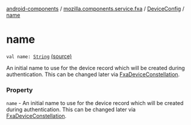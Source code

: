 [android-components](../../index.md) / [mozilla.components.service.fxa](../index.md) / [DeviceConfig](index.md) / [name](./name.md)

# name

`val name: `[`String`](https://kotlinlang.org/api/latest/jvm/stdlib/kotlin/-string/index.html) [(source)](https://github.com/mozilla-mobile/android-components/blob/master/components/service/firefox-accounts/src/main/java/mozilla/components/service/fxa/Config.kt#L28)

An initial name to use for the device record which will be created during authentication.
This can be changed later via [FxaDeviceConstellation](../-fxa-device-constellation/index.md).

### Property

`name` - An initial name to use for the device record which will be created during authentication.
This can be changed later via [FxaDeviceConstellation](../-fxa-device-constellation/index.md).